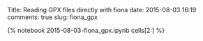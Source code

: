 Title: Reading GPX files directly with fiona
date:  2015-08-03 16:19
comments: true
slug: fiona_gpx

{% notebook 2015-08-03-fiona_gpx.ipynb cells[2:] %}
